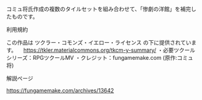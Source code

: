 コミュ将氏作成の複数のタイルセットを組み合わせて、「惨劇の洋館」を補完したものです。

利用規約

この作品は ツクラー・コモンズ・イエロー・ライセンス の下に提供されています。
　https://tkler.materialcommons.org/tkcm-y-summary/
・必要ツクールシリーズ：RPGツクールMV
・クレジット：fungamemake.com (原作:コミュ将)

解説ページ

https://fungamemake.com/archives/13642